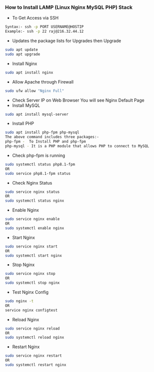 ### How to Install LAMP (Linux Nginx MySQL PHP) Stack

- To Get Access via SSH
```sh
Syntax:- ssh -p PORT USERNAME@HOSTIP
Example:- ssh -p 22 raj@216.32.44.12
```

- Updates the package lists for Upgrades then Upgrade
```sh
sudo apt update
sudo apt upgrade
```
- Install Nginx
```sh
sudo apt install nginx
```
- Allow Apache through Firewall
```sh
sudo ufw allow "Nginx Full"
```
- Check Server IP on Web Browser You will see Nginx Default Page
- Install MySQL
```sh
sudo apt install mysql-server
```
- Install PHP
```sh
sudo apt install php-fpm php-mysql
The above command includes three packages:-
php-fpm -  To Install PHP and php-fpm
php-mysql - It is a PHP module that allows PHP to connect to MySQL 
```
- Check php-fpm is running
```sh
sudo systemctl status php8.1-fpm
OR
sudo service php8.1-fpm status
```
- Check Nginx Status
```sh
sudo service nginx status
OR
sudo systemctl status nginx
```
- Enable Nginx
```sh
sudo service nginx enable
OR
sudo systemctl enable nginx
```
- Start Nginx
```sh
sudo service nginx start
OR
sudo systemctl start nginx
```
- Stop Nginx
```sh
sudo service nginx stop
OR
sudo systemctl stop nginx
```
- Test Nginx Config
```sh
sudo nginx -t
OR
service nginx configtest
```
- Reload Nginx
```sh
sudo service nginx reload
OR
sudo systemctl reload nginx
```
- Restart Nginx
```sh
sudo service nginx restart
OR
sudo systemctl restart nginx
```

